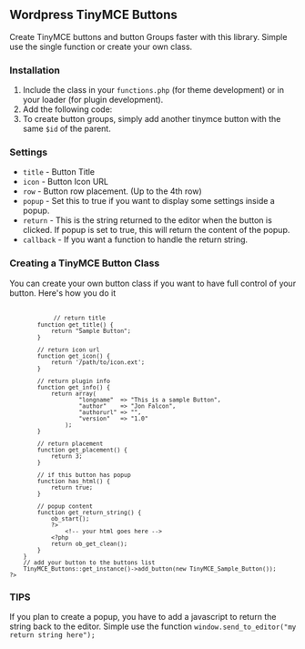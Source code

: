 <h2>Wordpress TinyMCE Buttons</h2>

<p>Create TinyMCE buttons and button Groups faster with this library. Simple use the single function <code><?php add_tinymce_button($id = "button_id", $settings = array()); ?></code> or create your own class.</p>

<h3>Installation</h3>

<ol>
	<li>Include the class in your <code>functions.php</code> (for theme development) or in your loader (for plugin development).</li>
	<li>Add the following code: <code><?php add_tinymce_button($id = "button_id", $settings = array()); ?></code></li>
	<li>To create button groups, simply add another tinymce button with the same <code>$id</code> of the parent.</li>
</ol>

<h3>Settings</h3>

<ul>
	<li><code>title</code> - Button Title</li>
	<li><code>icon</code> - Button Icon URL</li>
	<li><code>row</code> - Button row placement. (Up to the 4th row)</li>
	<li><code>popup</code> - Set this to true if you want to display some settings inside a popup.</li>
	<li><code>return</code> - This is the string returned to the editor when the button is clicked. If popup is set to true, this will return the content of the popup.</li>
	<li><code>callback</code> - If you want a function to handle the return string.</li>
</ul>

<h3>Creating a TinyMCE Button Class</h3>

<p>You can create your own button class if you want to have full control of your button. Here's how you do it</p>

<code>
	<?php
		class TinyMCE_Sample_Button implements TinyMCE_Button_Interface {
			// return id
			function get_id() {
				return "my_button_id";
			}

			// return title
			function get_title() {
				return "Sample Button";
			}

			// return icon url
			function get_icon() {
				return '/path/to/icon.ext';
			}

			// return plugin info
			function get_info() {
				return array(
						"longname"  => "This is a sample Button",
						"author"    => "Jon Falcon",
						"authorurl" => "",
						"version"   => "1.0"
					);
			}

			// return placement
			function get_placement() {
				return 3;
			}

			// if this button has popup
			function has_html() {
				return true;
			}

			// popup content
			function get_return_string() {
				ob_start();
				?>
					<!-- your html goes here -->
				<?php
				return ob_get_clean();
			}
		}
		// add your button to the buttons list
		TinyMCE_Buttons::get_instance()->add_button(new TinyMCE_Sample_Button());
	?>
</code>

<h3>TIPS</h3>

<p>If you plan to create a popup, you have to add a javascript to return the string back to the editor. Simple use the function <code>window.send_to_editor("my return string here");</code></p>